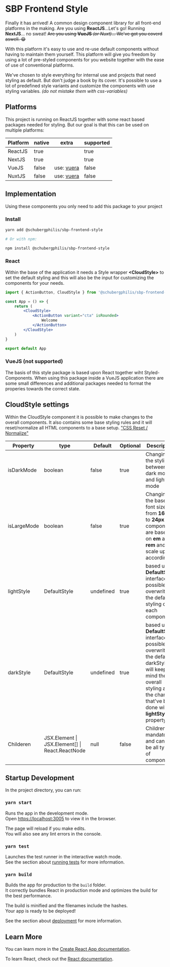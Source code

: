 # SBP Frontend Style

Finally it has arrived! A common design component library for all front-end platforms in the making. Are you using **ReactJS**...Let's go! Running **NextJS**... no sweat! ~~Are you using **VueJS** _(or Nuxt)_... We've got you coverd aswell. :grin:~~

With this platform it's easy to use and re-use default components without having to maintain them yourself. This platform will give you freedom by using a lot of pre-styled components for you website together with the ease of use of conventional platforms.

We've chosen to style everything for internal use and projects that need styling as default. But don't judge a book by its cover. It's possible to use a lot of predefined style variants and customize the components with use styling variables. _(do not mistake them with css-variables)_

## Platforms

This project is running on ReactJS together with some react based packages needed for styling. But our goal is that this can be used on multiple platforms:

| Platform | native | extra                                                     | supported |
| -------- | ------ | --------------------------------------------------------- | --------- |
| ReactJS  | true   |                                                           | true      |
| NextJS   | true   |                                                           | true      |
| VueJS    | false  | use: [vuera]("https://npmjs.org/package/vuera", '_blank') | false     |
| NuxtJS   | false  | use: [vuera]("http://npmjs.org/package/vuera", '_blank')  | false     |

## Implementation

Using these components you only need to add this package to your project

### Install

```bash
yarn add @schubergphilis/sbp-frontend-style

# Or with npm:

npm install @schubergphilis/sbp-frontend-style
```

### React

Within the base of the application it needs a Style wrapper **\<CloudStyle\>** to set the default styling and this will also be the input for customizing the components for your needs.

```jsx
import { ActionButton, CloudStyle } from '@schubergphilis/sbp-frontend-style'

const App = () => {
	return (
		<CloudStyle>
			<ActionButton variant="cta" isRounded>
				Welcome
			</ActionButton>
		</CloudStyle>
	)
}

export default App
```

### VueJS (not supported)

The basis of this style package is based upon React together wiht Styled-Components. When using this package inside a VueJS application there are some small differences and additional packages needed to format the properies towards the correct state.

## CloudStyle settings

Within the CloudStyle component it is possible to make changes to the overall components. It also contains some base styling rules and it will reset/normalize all HTML components to a base setup.
["CSS Reset / Normalize"]("https://www.joshwcomeau.com/css/custom-css-reset/", '_blank')

| Property    | type                                            | Default   | Optional | Description                                                                                                                                                                                        |
| ----------- | ----------------------------------------------- | --------- | -------- | -------------------------------------------------------------------------------------------------------------------------------------------------------------------------------------------------- |
| isDarkMode  | boolean                                         | false     | true     | Changing the styling between dark mode and light mode                                                                                                                                              |
| isLargeMode | boolean                                         | false     | true     | Changing the base font size from **16px** to **24px**. All components are based on **em** and **rem** and will scale up accordingly                                                                |
| lightStyle  | DefaultStyle                                    | undefined | true     | based upon **DefaultStyle** interface it's possible to overwrite the default styling of each component                                                                                             |
| darkStyle   | DefaultStyle                                    | undefined | true     | based upon **DefaultStyle** interface it's possible to overwrite the default darkStyle. It will keep in mind the overall styling and the changes that've been done within **lightStyle** property. |
| Childeren   | JSX.Element \| JSX.Element[] \| React.ReactNode | null      | false    | Children are mandatory and can can be all types of components                                                                                                                                      |

## Startup Development

In the project directory, you can run:

### `yarn start`

Runs the app in the development mode.\
Open [https://localhost:3005](https://localhost:3005) to view it in the browser.

The page will reload if you make edits.\
You will also see any lint errors in the console.

### `yarn test`

Launches the test runner in the interactive watch mode.\
See the section about [running tests](https://facebook.github.io/create-react-app/docs/running-tests) for more information.

### `yarn build`

Builds the app for production to the `build` folder.\
It correctly bundles React in production mode and optimizes the build for the best performance.

The build is minified and the filenames include the hashes.\
Your app is ready to be deployed!

See the section about [deployment](https://facebook.github.io/create-react-app/docs/deployment) for more information.

## Learn More

You can learn more in the [Create React App documentation](https://facebook.github.io/create-react-app/docs/getting-started).

To learn React, check out the [React documentation](https://reactjs.org/).
